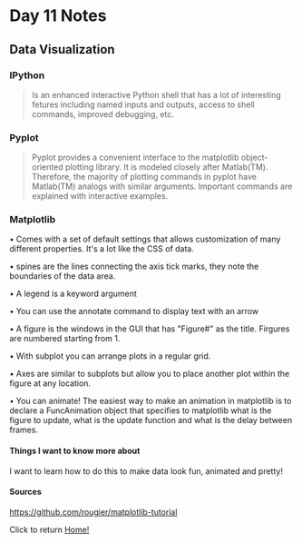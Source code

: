 # Day 11 Notes

## Data Visualization

### IPython

> Is an enhanced interactive Python shell that has a lot of interesting fetures including named inputs and outputs, access to shell commands, improved debugging, etc.

### Pyplot

> Pyplot provides a convenient interface to the matplotlib object-oriented plotting library. It is modeled closely after Matlab(TM). Therefore, the majority of plotting commands in pyplot have Matlab(TM) analogs with similar arguments. Important commands are explained with interactive examples.

### Matplotlib

• Comes with a set of default settings that allows customization of many different properties. It's a lot like the CSS of data.

• spines are the lines connecting the axis tick marks, they note the boundaries of the data area.

• A legend is a keyword argument

• You can use the annotate command to display text with an arrow

• A figure is the windows in the GUI that has "Figure#" as the title. Firgures are numbered starting from 1.

• With subplot you can arrange plots in a regular grid.

• Axes are similar to subplots but allow you to place another plot within the figure at any location.

• You can animate! The easiest way to make an animation in matplotlib is to declare a FuncAnimation object that specifies to matplotlib what is the figure to update, what is the update function and what is the delay between frames.

#### Things I want to know more about

I want to learn how to do this to make data look fun, animated and pretty!

#### Sources

https://github.com/rougier/matplotlib-tutorial

Click to return [Home!](../README.md)
